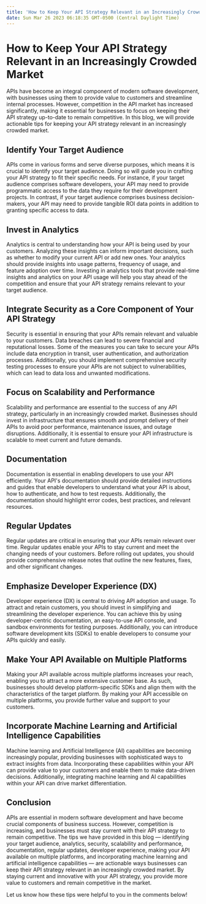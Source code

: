 ```yaml
---
title: 'How to Keep Your API Strategy Relevant in an Increasingly Crowded Market '
date: Sun Mar 26 2023 06:18:35 GMT-0500 (Central Daylight Time)
---
```


# How to Keep Your API Strategy Relevant in an Increasingly Crowded Market

APIs have become an integral component of modern software development, with businesses using them to provide value to customers and streamline internal processes. However, competition in the API market has increased significantly, making it essential for businesses to focus on keeping their API strategy up-to-date to remain competitive. In this blog, we will provide actionable tips for keeping your API strategy relevant in an increasingly crowded market.

## Identify Your Target Audience

APIs come in various forms and serve diverse purposes, which means it is crucial to identify your target audience. Doing so will guide you in crafting your API strategy to fit their specific needs. For instance, if your target audience comprises software developers, your API may need to provide programmatic access to the data they require for their development projects. In contrast, if your target audience comprises business decision-makers, your API may need to provide tangible ROI data points in addition to granting specific access to data.

## Invest in Analytics

Analytics is central to understanding how your API is being used by your customers. Analyzing these insights can inform important decisions, such as whether to modify your current API or add new ones. Your analytics should provide insights into usage patterns, frequency of usage, and feature adoption over time. Investing in analytics tools that provide real-time insights and analytics on your API usage will help you stay ahead of the competition and ensure that your API strategy remains relevant to your target audience.

## Integrate Security as a Core Component of Your API Strategy

Security is essential in ensuring that your APIs remain relevant and valuable to your customers. Data breaches can lead to severe financial and reputational losses. Some of the measures you can take to secure your APIs include data encryption in transit, user authentication, and authorization processes. Additionally, you should implement comprehensive security testing processes to ensure your APIs are not subject to vulnerabilities, which can lead to data loss and unwanted modifications.

## Focus on Scalability and Performance

Scalability and performance are essential to the success of any API strategy, particularly in an increasingly crowded market. Businesses should invest in infrastructure that ensures smooth and prompt delivery of their APIs to avoid poor performance, maintenance issues, and outage disruptions. Additionally, it is essential to ensure your API infrastructure is scalable to meet current and future demands.

## Documentation

Documentation is essential in enabling developers to use your API efficiently. Your API's documentation should provide detailed instructions and guides that enable developers to understand what your API is about, how to authenticate, and how to test requests. Additionally, the documentation should highlight error codes, best practices, and relevant resources.

## Regular Updates 

Regular updates are critical in ensuring that your APIs remain relevant over time. Regular updates enable your APIs to stay current and meet the changing needs of your customers. Before rolling out updates, you should provide comprehensive release notes that outline the new features, fixes, and other significant changes.

## Emphasize Developer Experience (DX)

Developer experience (DX) is central to driving API adoption and usage. To attract and retain customers, you should invest in simplifying and streamlining the developer experience. You can achieve this by using developer-centric documentation, an easy-to-use API console, and sandbox environments for testing purposes. Additionally, you can introduce software development kits (SDKs) to enable developers to consume your APIs quickly and easily.

## Make Your API Available on Multiple Platforms

Making your API available across multiple platforms increases your reach, enabling you to attract a more extensive customer base. As such, businesses should develop platform-specific SDKs and align them with the characteristics of the target platform. By making your API accessible on multiple platforms, you provide further value and support to your customers.

## Incorporate Machine Learning and Artificial Intelligence Capabilities

Machine learning and Artificial Intelligence (AI) capabilities are becoming increasingly popular, providing businesses with sophisticated ways to extract insights from data. Incorporating these capabilities within your API can provide value to your customers and enable them to make data-driven decisions. Additionally, integrating machine learning and AI capabilities within your API can drive market differentiation.

## Conclusion

APIs are essential in modern software development and have become crucial components of business success. However, competition is increasing, and businesses must stay current with their API strategy to remain competitive. The tips we have provided in this blog — identifying your target audience, analytics, security, scalability and performance, documentation, regular updates, developer experience, making your API available on multiple platforms, and incorporating machine learning and artificial intelligence capabilities — are actionable ways businesses can keep their API strategy relevant in an increasingly crowded market. By staying current and innovative with your API strategy, you provide more value to customers and remain competitive in the market. 

Let us know how these tips were helpful to you in the comments below!
